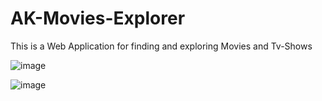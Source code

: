 # AK-Movies-Explorer
This is a Web Application for finding and exploring Movies and Tv-Shows

![image](https://user-images.githubusercontent.com/88097649/224392057-7995f68d-e6e5-4ce3-bb1d-0959ff17a1cd.png)

![image](https://user-images.githubusercontent.com/88097649/224392376-147d6c05-4e07-4147-bc60-3c4ea35cde68.png)


